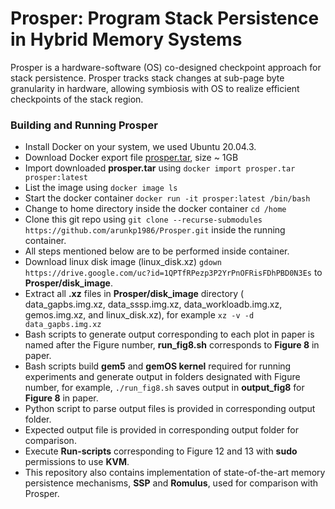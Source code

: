 # Prosper: Program Stack Persistence in Hybrid Memory Systems
Prosper is a hardware-software (OS) co-designed checkpoint approach for stack persistence. Prosper tracks stack changes at sub-page byte granularity in hardware, allowing symbiosis with OS to realize efficient checkpoints of the stack region.

### Building and Running Prosper
- Install Docker on your system, we used Ubuntu 20.04.3.
- Download Docker export file [prosper.tar](https://drive.google.com/file/d/15zgZGVF875KMg2COBpXdJpEJAlfV88Jr/view?usp=sharing), size ~ 1GB
- Import downloaded **prosper.tar** using `docker import prosper.tar prosper:latest`
- List the image using `docker image ls`
- Start the docker container `docker run -it prosper:latest /bin/bash`
- Change to home directory inside the docker container `cd /home`
- Clone this git repo using `git clone --recurse-submodules https://github.com/arunkp1986/Prosper.git` inside the running container.
- All steps mentioned below are to be performed inside container.
- Download linux disk image (linux_disk.xz) `gdown https://drive.google.com/uc?id=1QPTfRPezp3P2YrPnOFRisFDhPBD0N3Es` to **Prosper/disk_image**.
- Extract all **.xz** files in **Prosper/disk_image** directory ( data_gapbs.img.xz, data_sssp.img.xz, data_workloadb.img.xz, gemos.img.xz, and linux_disk.xz), for example `xz -v -d data_gapbs.img.xz`
- Bash scripts to generate output corresponding to each plot in paper is named after the Figure number, **run_fig8.sh** corresponds to **Figure 8** in paper.
- Bash scripts build **gem5** and **gemOS kernel** required for running experiments and generate output in folders designated with Figure number, for example, `./run_fig8.sh` saves output in **output_fig8** for **Figure 8** in paper.
- Python script to parse output files is provided in corresponding output folder.
- Expected output file is provided in corresponding output folder for comparison.
- Execute **Run-scripts** corresponding to Figure 12 and 13 with **sudo** permissions to use **KVM**.
- This repository also contains implementation of state-of-the-art memory persistence mechanisms, **SSP** and **Romulus**, used for comparison with Prosper.

